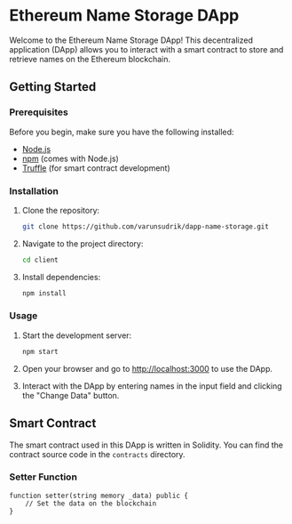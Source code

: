 ﻿# Ethereum Name Storage DApp

Welcome to the Ethereum Name Storage DApp! This decentralized application (DApp) allows you to interact with a smart contract to store and retrieve names on the Ethereum blockchain.

## Getting Started

### Prerequisites

Before you begin, make sure you have the following installed:

- [Node.js](https://nodejs.org/)
- [npm](https://www.npmjs.com/) (comes with Node.js)
- [Truffle](https://www.trufflesuite.com/truffle) (for smart contract development)

### Installation

1. Clone the repository:

   ```bash
   git clone https://github.com/varunsudrik/dapp-name-storage.git
   ```

2. Navigate to the project directory:

   ```bash
   cd client
   ```

3. Install dependencies:

   ```bash
   npm install
   ```

### Usage

1. Start the development server:

   ```bash
   npm start
   ```

2. Open your browser and go to [http://localhost:3000](http://localhost:3000) to use the DApp.

3. Interact with the DApp by entering names in the input field and clicking the "Change Data" button.

## Smart Contract

The smart contract used in this DApp is written in Solidity. You can find the contract source code in the `contracts` directory.

### Setter Function

```solidity
function setter(string memory _data) public {
    // Set the data on the blockchain
}
```
